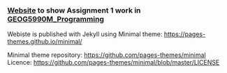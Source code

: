 ### [Website](https://hannahwh05.github.io/) to show Assignment 1 work in [GEOG5990M_Programming](https://github.com/hannahwh05/GEOG5990M_Programming)

Webiste is published with Jekyll using Minimal theme:
https://pages-themes.github.io/minimal/

Minimal theme repository: https://github.com/pages-themes/minimal
Licence: https://github.com/pages-themes/minimal/blob/master/LICENSE
